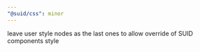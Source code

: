 ```yaml
---
"@suid/css": minor
---
```


leave user style nodes as the last ones to allow override of SUID components style
